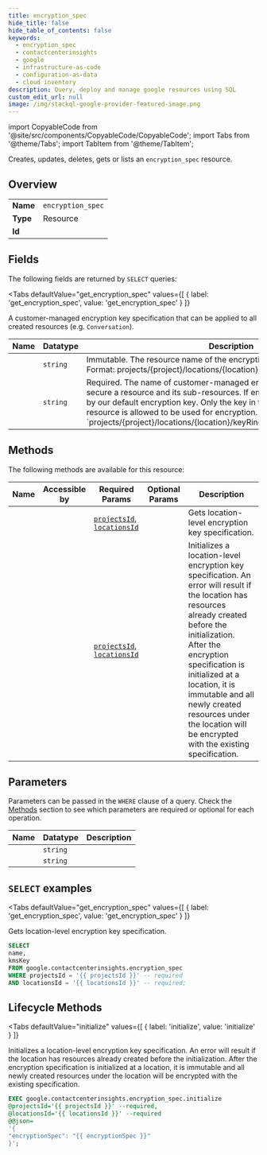 ```yaml
--- 
title: encryption_spec
hide_title: false
hide_table_of_contents: false
keywords:
  - encryption_spec
  - contactcenterinsights
  - google
  - infrastructure-as-code
  - configuration-as-data
  - cloud inventory
description: Query, deploy and manage google resources using SQL
custom_edit_url: null
image: /img/stackql-google-provider-featured-image.png
---
```


import CopyableCode from '@site/src/components/CopyableCode/CopyableCode';
import Tabs from '@theme/Tabs';
import TabItem from '@theme/TabItem';

Creates, updates, deletes, gets or lists an <code>encryption_spec</code> resource.

## Overview
<table><tbody>
<tr><td><b>Name</b></td><td><code>encryption_spec</code></td></tr>
<tr><td><b>Type</b></td><td>Resource</td></tr>
<tr><td><b>Id</b></td><td><CopyableCode code="google.contactcenterinsights.encryption_spec" /></td></tr>
</tbody></table>

## Fields

The following fields are returned by `SELECT` queries:

<Tabs
    defaultValue="get_encryption_spec"
    values={[
        { label: 'get_encryption_spec', value: 'get_encryption_spec' }
    ]}
>
<TabItem value="get_encryption_spec">

A customer-managed encryption key specification that can be applied to all created resources (e.g. `Conversation`).

<table>
<thead>
    <tr>
    <th>Name</th>
    <th>Datatype</th>
    <th>Description</th>
    </tr>
</thead>
<tbody>
<tr>
    <td><CopyableCode code="name" /></td>
    <td><code>string</code></td>
    <td>Immutable. The resource name of the encryption key specification resource. Format: projects/&#123;project&#125;/locations/&#123;location&#125;/encryptionSpec</td>
</tr>
<tr>
    <td><CopyableCode code="kmsKey" /></td>
    <td><code>string</code></td>
    <td>Required. The name of customer-managed encryption key that is used to secure a resource and its sub-resources. If empty, the resource is secured by our default encryption key. Only the key in the same location as this resource is allowed to be used for encryption. Format: `projects/&#123;project&#125;/locations/&#123;location&#125;/keyRings/&#123;keyRing&#125;/cryptoKeys/&#123;key&#125;`</td>
</tr>
</tbody>
</table>
</TabItem>
</Tabs>

## Methods

The following methods are available for this resource:

<table>
<thead>
    <tr>
    <th>Name</th>
    <th>Accessible by</th>
    <th>Required Params</th>
    <th>Optional Params</th>
    <th>Description</th>
    </tr>
</thead>
<tbody>
<tr>
    <td><a href="#get_encryption_spec"><CopyableCode code="get_encryption_spec" /></a></td>
    <td><CopyableCode code="select" /></td>
    <td><a href="#parameter-projectsId"><code>projectsId</code></a>, <a href="#parameter-locationsId"><code>locationsId</code></a></td>
    <td></td>
    <td>Gets location-level encryption key specification.</td>
</tr>
<tr>
    <td><a href="#initialize"><CopyableCode code="initialize" /></a></td>
    <td><CopyableCode code="exec" /></td>
    <td><a href="#parameter-projectsId"><code>projectsId</code></a>, <a href="#parameter-locationsId"><code>locationsId</code></a></td>
    <td></td>
    <td>Initializes a location-level encryption key specification. An error will result if the location has resources already created before the initialization. After the encryption specification is initialized at a location, it is immutable and all newly created resources under the location will be encrypted with the existing specification.</td>
</tr>
</tbody>
</table>

## Parameters

Parameters can be passed in the `WHERE` clause of a query. Check the [Methods](#methods) section to see which parameters are required or optional for each operation.

<table>
<thead>
    <tr>
    <th>Name</th>
    <th>Datatype</th>
    <th>Description</th>
    </tr>
</thead>
<tbody>
<tr id="parameter-locationsId">
    <td><CopyableCode code="locationsId" /></td>
    <td><code>string</code></td>
    <td></td>
</tr>
<tr id="parameter-projectsId">
    <td><CopyableCode code="projectsId" /></td>
    <td><code>string</code></td>
    <td></td>
</tr>
</tbody>
</table>

## `SELECT` examples

<Tabs
    defaultValue="get_encryption_spec"
    values={[
        { label: 'get_encryption_spec', value: 'get_encryption_spec' }
    ]}
>
<TabItem value="get_encryption_spec">

Gets location-level encryption key specification.

```sql
SELECT
name,
kmsKey
FROM google.contactcenterinsights.encryption_spec
WHERE projectsId = '{{ projectsId }}' -- required
AND locationsId = '{{ locationsId }}' -- required;
```
</TabItem>
</Tabs>


## Lifecycle Methods

<Tabs
    defaultValue="initialize"
    values={[
        { label: 'initialize', value: 'initialize' }
    ]}
>
<TabItem value="initialize">

Initializes a location-level encryption key specification. An error will result if the location has resources already created before the initialization. After the encryption specification is initialized at a location, it is immutable and all newly created resources under the location will be encrypted with the existing specification.

```sql
EXEC google.contactcenterinsights.encryption_spec.initialize 
@projectsId='{{ projectsId }}' --required, 
@locationsId='{{ locationsId }}' --required 
@@json=
'{
"encryptionSpec": "{{ encryptionSpec }}"
}';
```
</TabItem>
</Tabs>

